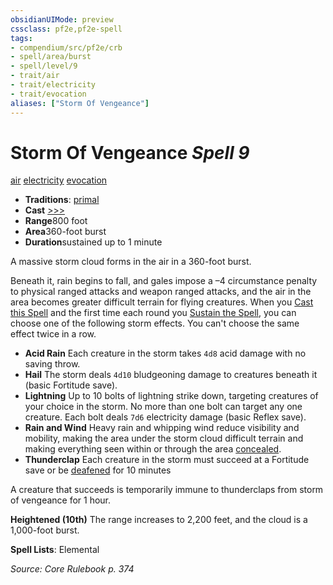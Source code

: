 ```yaml
---
obsidianUIMode: preview
cssclass: pf2e,pf2e-spell
tags:
- compendium/src/pf2e/crb
- spell/area/burst
- spell/level/9
- trait/air
- trait/electricity
- trait/evocation
aliases: ["Storm Of Vengeance"]
---
```

# Storm Of Vengeance *Spell 9*   
[air](/rules/traits/air.md)  [electricity](/rules/traits/electricity.md)  [evocation](/rules/traits/evocation.md)  

- **Traditions**: [primal](/rules/traits/primal.md)
- **Cast** [>>>](/rules/core-rulebook/chapter-9-playing-the-game.md#Actions "Three-Action") 
- **Range**800 foot
- **Area**360-foot burst
- **Duration**sustained up to 1 minute

A massive storm cloud forms in the air in a 360-foot burst.

Beneath it, rain begins to fall, and gales impose a –4 circumstance penalty to physical ranged attacks and weapon ranged attacks, and the air in the area becomes greater difficult terrain for flying creatures. When you [Cast this Spell](/rules/actions/cast-a-spell.md) and the first time each round you [Sustain the Spell](/rules/actions/sustain-a-spell.md), you can choose one of the following storm effects. You can't choose the same effect twice in a row.

- **Acid Rain** Each creature in the storm takes `4d8` acid damage with no saving throw.
- **Hail** The storm deals `4d10` bludgeoning damage to creatures beneath it (basic Fortitude save).
- **Lightning** Up to 10 bolts of lightning strike down, targeting creatures of your choice in the storm. No more than one bolt can target any one creature. Each bolt deals `7d6` electricity damage (basic Reflex save).
- **Rain and Wind** Heavy rain and whipping wind reduce visibility and mobility, making the area under the storm cloud difficult terrain and making everything seen within or through the area [concealed](/rules/conditions.md#Concealed).
- **Thunderclap** Each creature in the storm must succeed at a Fortitude save or be [deafened](/rules/conditions.md#Deafened) for 10 minutes

A creature that succeeds is temporarily immune to thunderclaps from storm of vengeance for 1 hour.

**Heightened (10th)** The range increases to 2,200 feet, and the cloud is a 1,000-foot burst.

**Spell Lists**: Elemental

*Source: Core Rulebook p. 374*